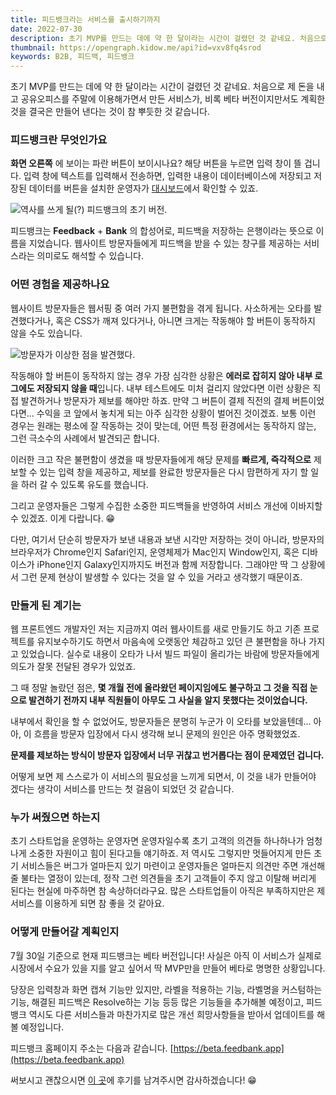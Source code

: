 ```yaml
---
title: 피드뱅크라는 서비스를 출시하기까지
date: 2022-07-30
description: 초기 MVP를 만드는 데에 약 한 달이라는 시간이 걸렸던 것 같네요. 처음으로 제 돈을 내고 공유오피스를 주말에 이용해가면서 만든 서비스가, 비록 베타 버전이지만서도 계획한 것을 결국은 만들어 낸다는 것이 참 뿌듯한 것 같습니다.
thumbnail: https://opengraph.kidow.me/api?id=vxv8fq4srod
keywords: B2B, 피드백, 피드뱅크
---
```


초기 MVP를 만드는 데에 약 한 달이라는 시간이 걸렸던 것 같네요. 처음으로 제 돈을 내고 공유오피스를 주말에 이용해가면서 만든 서비스가, 비록 베타 버전이지만서도 계획한 것을 결국은 만들어 낸다는 것이 참 뿌듯한 것 같습니다.

### 피드뱅크란 무엇인가요

**화면 오른쪽** 에 보이는 파란 버튼이 보이시나요? 해당 버튼을 누르면 입력 창이 뜰 겁니다. 입력 창에 텍스트를 입력해서 전송하면, 입력한 내용이 데이터베이스에 저장되고 저장된 데이터를 버튼을 설치한 운영자가 [대시보드](https://beta.dashboard.feedbank.app)에서 확인할 수 있죠.

![역사를 쓰게 될(?) 피드뱅크의 초기 버전.](/feedbank.png)

피드뱅크는 **Feedback** + **Bank** 의 합성어로, 피드백을 저장하는 은행이라는 뜻으로 이름을 지었습니다. 웹사이트 방문자들에게 피드백을 받을 수 있는 창구를 제공하는 서비스라는 의미로도 해석할 수 있습니다.

### 어떤 경험을 제공하나요

웹사이트 방문자들은 웹서핑 중 여러 가지 불편함을 겪게 됩니다. 사소하게는 오타를 발견했다거나, 혹은 CSS가 깨져 있다거나, 아니면 크게는 작동해야 할 버튼이 동작하지 않을 수도 있습니다.

![방문자가 이상한 점을 발견했다.](https://media.giphy.com/media/oVuhndndj9iZHVzXMA/giphy.gif)

작동해야 할 버튼이 동작하지 않는 경우 가장 심각한 상황은 **에러로 잡히지 않아 내부 로그에도 저장되지 않을 때**입니다. 내부 테스트에도 미처 걸리지 않았다면 이런 상황은 직접 발견하거나 방문자가 제보를 해야만 하죠. 만약 그 버튼이 결제 직전의 결제 버튼이었다면... 수익을 코 앞에서 놓치게 되는 아주 심각한 상황이 벌어진 것이겠죠. 보통 이런 경우는 원래는 평소에 잘 작동하는 것이 맞는데, 어떤 특정 환경에서는 동작하지 않는, 그런 극소수의 사례에서 발견되곤 합니다.

이러한 크고 작은 불편함이 생겼을 때 방문자들에게 해당 문제를 **빠르게, 즉각적으로** 제보할 수 있는 입력 창을 제공하고, 제보를 완료한 방문자들은 다시 맘편하게 자기 할 일을 하러 갈 수 있도록 유도를 했습니다.

그리고 운영자들은 그렇게 수집한 소중한 피드백들을 반영하여 서비스 개선에 이바지할 수 있겠죠. 이게 다랍니다. 😁

다만, 여기서 단순히 방문자가 보낸 내용과 보낸 시각만 저장하는 것이 아니라, 방문자의 브라우저가 Chrome인지 Safari인지, 운영체제가 Mac인지 Window인지, 혹은 디바이스가 iPhone인지 Galaxy인지까지도 버전과 함께 저장합니다. 그래야만 딱 그 상황에서 그런 문제 현상이 발생할 수 있다는 것을 알 수 있을 거라고 생각했기 때문이죠.

### 만들게 된 계기는

웹 프론트엔드 개발자인 저는 지금까지 여러 웹사이트를 새로 만들기도 하고 기존 프로젝트를 유지보수하기도 하면서 마음속에 오랫동안 체감하고 있던 큰 불편함을 하나 가지고 있었습니다. 실수로 내용이 오타가 나서 빌드 파일이 올리가는 바람에 방문자들에게 의도가 잘못 전달된 경우가 있었죠.

그 때 정말 놀랐던 점은, **몇 개월 전에 올라왔던 페이지임에도 불구하고 그 것을 직접 눈으로 발견하기 전까지 내부 직원들이 아무도 그 사실을 알지 못했다는 것이었습니다.**

내부에서 확인을 할 수 없었어도, 방문자들은 분명히 누군가 이 오타를 보았을텐데... 아아, 이 흐름을 방문자 입장에서 다시 생각해 보니 문제의 원인은 아주 명확했었죠.

**문제를 제보하는 방식이 방문자 입장에서 너무 귀찮고 번거롭다는 점이 문제였던 겁니다.**

어떻게 보면 제 스스로가 이 서비스의 필요성을 느끼게 되면서, 이 것을 내가 만들어야 겠다는 생각이 서비스를 만드는 첫 걸음이 되었던 것 같습니다.

### 누가 써줬으면 하는지

초기 스타트업을 운영하는 운영자면 운영자일수록 초기 고객의 의견들 하나하나가 엄청나게 소중한 자원이고 힘이 된다고들 얘기하죠. 저 역시도 그렇지만 멋들어지게 만든 초기 서비스들은 버그가 얼마든지 있기 마련이고 운영자들은 얼마든지 의견만 주면 개선해 줄 불타는 열정이 있는데, 정작 그런 의견들을 초기 고객들이 주지 않고 이탈해 버리게 된다는 현실에 마주하면 참 속상하더라구요. 많은 스타트업들이 아직은 부족하지만은 제 서비스를 이용하게 되면 참 좋을 것 같아요.

### 어떻게 만들어갈 계획인지

7월 30일 기준으로 현재 피드뱅크는 베타 버전입니다! 사실은 아직 이 서비스가 실제로 시장에서 수요가 있을 지를 알고 싶어서 딱 MVP만을 만들어 베타로 명명한 상황입니다.

당장은 입력창과 화면 캡쳐 기능만 있지만, 라벨을 적용하는 기능, 라벨명을 커스텀하는 기능, 해결된 피드백은 Resolve하는 기능 등등 많은 기능들을 추가해볼 예정이고, 피드뱅크 역시도 다른 서비스들과 마찬가지로 많은 개선 희망사항들을 받아서 업데이트를 해볼 예정입니다.

피드뱅크 홈페이지 주소는 다음과 같습니다. [https://beta.feedbank.app](https://beta.feedbank.app)

써보시고 괜찮으시면 [이 곳](https://beta.dashboard.feedbank.app)에 후기를 남겨주시면 감사하겠습니다! 😁
